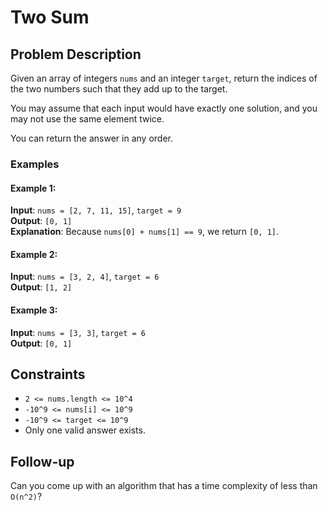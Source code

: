 # Two Sum

## Problem Description

Given an array of integers `nums` and an integer `target`, return the indices of the two numbers such that they add up to the target.

You may assume that each input would have exactly one solution, and you may not use the same element twice.

You can return the answer in any order.

### Examples

#### Example 1:
**Input**: `nums = [2, 7, 11, 15]`, `target = 9`  
**Output**: `[0, 1]`  
**Explanation**: Because `nums[0] + nums[1] == 9`, we return `[0, 1]`.

#### Example 2:
**Input**: `nums = [3, 2, 4]`, `target = 6`  
**Output**: `[1, 2]`

#### Example 3:
**Input**: `nums = [3, 3]`, `target = 6`  
**Output**: `[0, 1]`

## Constraints

- `2 <= nums.length <= 10^4`
- `-10^9 <= nums[i] <= 10^9`
- `-10^9 <= target <= 10^9`
- Only one valid answer exists.

## Follow-up
Can you come up with an algorithm that has a time complexity of less than `O(n^2)`?

